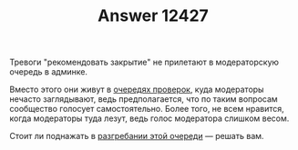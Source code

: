 ﻿---
title: "Answer 12427"
se.owner.user_id: 1984
se.owner.display_name: "Nofate"
se.owner.link: "https://ru.meta.stackoverflow.com/users/1984/nofate"
se.answer_id: 12427
se.question_id: 12426
se.post_type: answer
se.is_accepted: True
---
<p>Тревоги &quot;рекомендовать закрытие&quot; не прилетают в модераторскую очередь в админке.</p>
<p>Вместо этого они живут в <a href="https://ru.stackoverflow.com/review">очередях проверок</a>, куда модераторы нечасто заглядывают, ведь предполагается, что по таким вопросам сообщество голосует самостоятельно. Более того, не всем нравится, когда модераторы туда лезут, ведь голос модератора слишком весом.</p>
<p>Стоит ли поднажать в <a href="https://ru.meta.stackoverflow.com/questions/12211/%d0%9a%d0%b0%d0%ba-%d0%bd%d0%b0%d1%81%d1%87%d0%b5%d1%82-%d1%80%d0%b0%d0%b7%d0%b3%d1%80%d0%b5%d1%81%d1%82%d0%b8-%d0%be%d1%87%d0%b5%d1%80%d0%b5%d0%b4%d1%8c-%d0%bf%d1%80%d0%be%d0%b2%d0%b5%d1%80%d0%be%d0%ba">разгребании этой очереди</a> — решать вам.</p>
